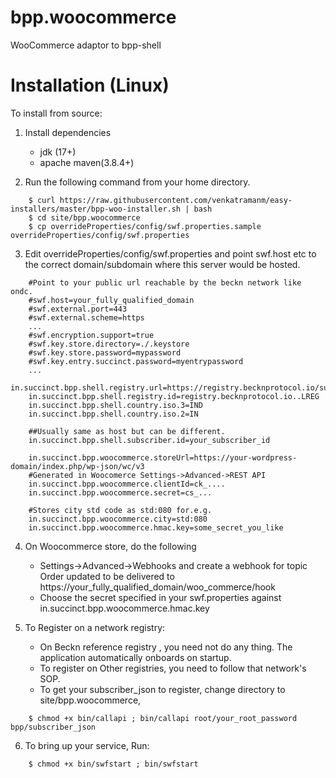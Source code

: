 # bpp.woocommerce
WooCommerce adaptor to bpp-shell 

# Installation (Linux)

To install from source: 

1. Install dependencies
	* jdk (17+)
	* apache maven(3.8.4+)
	 
1. Run the following command from your home directory. 
```
    $ curl https://raw.githubusercontent.com/venkatramanm/easy-installers/master/bpp-woo-installer.sh | bash
    $ cd site/bpp.woocommerce
    $ cp overrideProperties/config/swf.properties.sample overrideProperties/config/swf.properties 
```
3. Edit  overrideProperties/config/swf.properties and point swf.host etc to the correct domain/subdomain where this server would be hosted.
```
    #Point to your public url reachable by the beckn network like ondc.
    #swf.host=your_fully_qualified_domain
    #swf.external.port=443
    #swf.external.scheme=https
    ...
    #swf.encryption.support=true
    #swf.key.store.directory=./.keystore
    #swf.key.store.password=mypassword
    #swf.key.entry.succinct.password=myentrypassword
    ...
    in.succinct.bpp.shell.registry.url=https://registry.becknprotocol.io/subscribers
    in.succinct.bpp.shell.registry.id=registry.becknprotocol.io..LREG
    in.succinct.bpp.shell.country.iso.3=IND
    in.succinct.bpp.shell.country.iso.2=IN
    
    ##Usually same as host but can be different.
    in.succinct.bpp.shell.subscriber.id=your_subscriber_id
    
    in.succinct.bpp.woocommerce.storeUrl=https://your-wordpress-domain/index.php/wp-json/wc/v3
    #Generated in Woocomerce Settings->Advanced->REST API
    in.succinct.bpp.woocommerce.clientId=ck_....
    in.succinct.bpp.woocommerce.secret=cs_...
    
    #Stores city std code as std:080 for.e.g.
    in.succinct.bpp.woocommerce.city=std:080
    in.succinct.bpp.woocommerce.hmac.key=some_secret_you_like
```

4. On Woocommerce store, do the following
	* Settings->Advanced->Webhooks and create a webhook for topic Order updated to be delivered to https://your_fully_qualified_domain/woo_commerce/hook 
	* Choose the secret specified in your swf.properties against in.succinct.bpp.woocommerce.hmac.key
	
2. To Register on a network registry:
	* On Beckn reference registry , you need not do any thing. The application automatically onboards on startup. 
	* To register on Other registries, you need to follow that network's SOP. 
	* To get your subscriber_json to register, change directory to site/bpp.woocommerce, 		
``` 
    $ chmod +x bin/callapi ; bin/callapi root/your_root_password bpp/subscriber_json
```
6. To bring up your service, Run:
```
    $ chmod +x bin/swfstart ; bin/swfstart 		
```